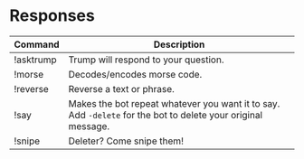 # Responses

| Command   | Description                                                                                                  |
|-----------|--------------------------------------------------------------------------------------------------------------|
| !asktrump | Trump will respond to your question.                                                                         |
| !morse    | Decodes/encodes morse code.                                                                                  |
| !reverse  | Reverse a text or phrase.                                                                                    |
| !say      | Makes the bot repeat whatever you want it to say. Add `-delete` for the bot to delete your original message. |
| !snipe    | Deleter? Come snipe them!                                                                                    |
